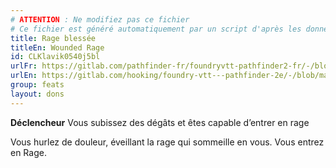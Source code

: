 ```yaml
---
# ATTENTION : Ne modifiez pas ce fichier
# Ce fichier est généré automatiquement par un script d'après les données du module Foundry VTT officiel et de sa traduction
title: Rage blessée
titleEn: Wounded Rage
id: CLKlavik0540j5bl
urlFr: https://gitlab.com/pathfinder-fr/foundryvtt-pathfinder2-fr/-/blob/master/data/feats/CLKlavik0540j5bl.htm
urlEn: https://gitlab.com/hooking/foundry-vtt---pathfinder-2e/-/blob/master/packs/data/feats.db/wounded-rage.json
group: feats
layout: dons
---
```

**Déclencheur** Vous subissez des dégâts et êtes capable d’entrer en rage

Vous hurlez de douleur, éveillant la rage qui sommeille en vous. Vous entrez en Rage.


